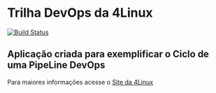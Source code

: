 # Trilha DevOps da 4Linux

<!-- Altere a Flag abaixo com sua URL do Travis -->
[![Build Status](https://travis-ci.org/Walmaster/DevOpsLab-HelloWorld.svg?branch=master)](https://travis-ci.org/Walmaster/DevOpsLab-HelloWorld)

## Aplicação criada para exemplificar o Ciclo de uma PipeLine DevOps


Para maiores informações acesse o [Site da 4Linux](https://www.4linux.com.br/cursos/devops)
